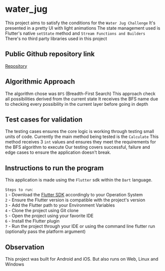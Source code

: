 # water_jug

This project aims to satisfy the conditions for the `Water Jug Challenge`
It's presented in a pretty UI with light animations
The state management used is Flutter's native `setState` method and `Stream Functions and Builders`
There's no third party libraries used in this project

## Public Github repository link
<a href="https://github.com/JulioCRFilho/water_jug">Repository</a>

## Algorithmic Approach
The algorithm chose was `BFS` (Breadth-First Search)
This approach check all possibilities derived from the current state
It receives the BFS name due to checking every possibility in the current layer before going in depth

## Test cases for validation
The testing cases ensures the core logic is working through testing small units of code.
Currently the main method being tested is the `Calculate`
This method receives 3 `int` values and ensures they meet the requirements for the BFS algorithm to execute
Our testing covers successful, failure and edge cases to ensure the application doesn't break.

## Instructions to run the program
This application is made using the `Flutter` sdk within the `Dart` language.

`Steps to run`: </br>
    `1` - Download the <a href="https://docs.flutter.dev/get-started/install">Flutter SDK</a> accordingly to your Operation System </br>
    `2` - Ensure the Flutter version is compatible with the project's version </br>
    `3` - Add the Flutter path to your Environment Variables </br>
    `4` - Clone the project using Git clone </br>
    `5` - Open the project using your favorite IDE </br>
    `6` - Install the Flutter plugin </br>
    `7` - Run the project through your IDE or using the command line flutter run (optionally pass the platform argument)

## Observation
This project was built for Android and iOS. But also runs on Web, Linux and Windows
